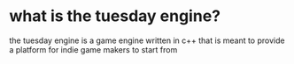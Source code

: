<title>THE TUESDAY ENGINE</title>
<h1>what is the tuesday engine?</h1>
<p> the tuesday engine is a game engine written in c++ that is meant to provide a platform for indie game makers to start from</p>
